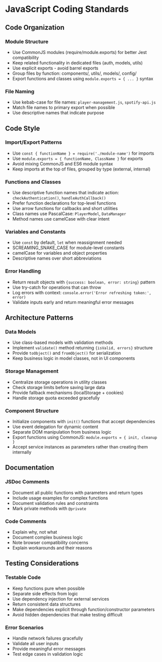 # JavaScript Coding Standards

## Code Organization

### Module Structure
- Use CommonJS modules (require/module.exports) for better Jest compatibility
- Keep related functionality in dedicated files (auth, models, utils)
- Use explicit exports - avoid barrel exports
- Group files by function: components/, utils/, models/, config/
- Export functions and classes using `module.exports = { ... }` syntax

### File Naming
- Use kebab-case for file names: `player-management.js`, `spotify-api.js`
- Match file names to primary export when possible
- Use descriptive names that indicate purpose

## Code Style

### Import/Export Patterns
- Use `const { functionName } = require('./module-name')` for imports
- Use `module.exports = { functionName, ClassName }` for exports
- Avoid mixing CommonJS and ES6 module syntax
- Keep imports at the top of files, grouped by type (external, internal)

### Functions and Classes
- Use descriptive function names that indicate action: `checkAuthentication()`, `handleAuthCallback()`
- Prefer function declarations for top-level functions
- Use arrow functions for callbacks and short utilities
- Class names use PascalCase: `PlayerModel`, `DataManager`
- Method names use camelCase with clear intent

### Variables and Constants
- Use `const` by default, `let` when reassignment needed
- SCREAMING_SNAKE_CASE for module-level constants
- camelCase for variables and object properties
- Descriptive names over short abbreviations

### Error Handling
- Return result objects with `{success: boolean, error: string}` pattern
- Use try-catch for operations that can throw
- Log errors with context: `console.error('Error refreshing token:', error)`
- Validate inputs early and return meaningful error messages

## Architecture Patterns

### Data Models
- Use class-based models with validation methods
- Implement `validate()` method returning `{isValid, errors}` structure
- Provide `toObject()` and `fromObject()` for serialization
- Keep business logic in model classes, not in UI components

### Storage Management
- Centralize storage operations in utility classes
- Check storage limits before saving large data
- Provide fallback mechanisms (localStorage + cookies)
- Handle storage quota exceeded gracefully

### Component Structure
- Initialize components with `init()` functions that accept dependencies
- Use event delegation for dynamic content
- Separate DOM manipulation from business logic
- Export functions using CommonJS: `module.exports = { init, cleanup }`
- Accept service instances as parameters rather than creating them internally

## Documentation

### JSDoc Comments
- Document all public functions with parameters and return types
- Include usage examples for complex functions
- Document validation rules and constraints
- Mark private methods with `@private`

### Code Comments
- Explain why, not what
- Document complex business logic
- Note browser compatibility concerns
- Explain workarounds and their reasons

## Testing Considerations

### Testable Code
- Keep functions pure when possible
- Separate side effects from logic
- Use dependency injection for external services
- Return consistent data structures
- Make dependencies explicit through function/constructor parameters
- Avoid hidden dependencies that make testing difficult

### Error Scenarios
- Handle network failures gracefully
- Validate all user inputs
- Provide meaningful error messages
- Test edge cases in validation logic